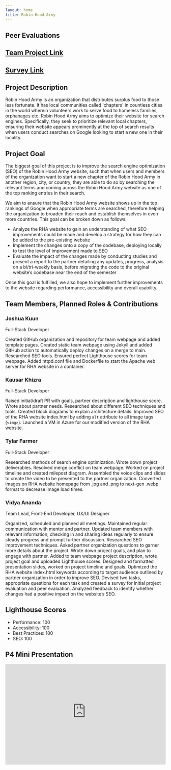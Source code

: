 ```yaml
---
layout: home
title: Robin Hood Army
---
```


## Peer Evaluations

## [Team Project Link](http://23.96.96.108/)
## [Survey Link](https://forms.office.com/r/vJvYG2d0MY)

## Project Description

Robin Hood Army is an organization that distributes surplus food to those less fortunate. It has local communities called 'chapters' in countless cities in the world wherein volunteers work to serve food to homeless families, orphanages etc. Robin Hood Army aims to optimize their website for search engines. Specifically, they seek to prioritize relevant local chapters, ensuring their website appears prominently at the top of search results when users conduct searches on Google looking to start a new one in their locality.

## Project Goal

The biggest goal of this project is to improve the search engine optimization (SEO) of the Robin Hood Army website, such that when users and members of the organization want to start a new chapter of the Robin Hood Army in another region, city, or country, they are able to do so by searching the relevant terms and coming across the Robin Hood Army website as one of the top ranking entries in their search.

We aim to ensure that the Robin Hood Army website shows up in the top rankings of Google when appropriate terms are searched, therefore helping the organization to broaden their reach and establish themselves in even more countries. This goal can be broken down as follows:
- Analyze the RHA website to gain an understanding of what SEO improvements could be made and develop a strategy for how they can be added to the pre-existing website
- Implement the changes onto a copy of the codebase, deploying locally to test the level of improvement made to SEO
- Evaluate the impact of the changes made by conducting studies and present a report to the partner detailing any updates, progress, analysis on a bi/tri-weekly basis, before migrating the code to the original website’s codebase near the end of the semester
  
Once this goal is fulfilled, we also hope to implement further improvements to the website regarding performance, accessibility and overall usability.

## Team Members, Planned Roles & Contributions

### Joshua Kuun

Full-Stack Developer

Created GitHub organization and repository for team webpage and added template pages. Created static team webpage using Jekyll and added GitHub action to automatically deploy changes on a merge to main. Researched SEO tools. Ensured perfect Lighthouse scores for team webpage. Added httpd.conf file and Dockerfile to start the Apache web server for RHA website in a container.

### Kausar Khizra

Full-Stack Developer

Raised initial/draft PR with goals, partner description and lighthouse score. Wrote about partner needs. Researched about different SEO techniques and tools. Created block diagrams to explain architecture details. Improved SEO of the RHA website index.html by adding `alt` attribute to all image tags (`<img>`). Launched a VM in Azure for our modified version of the RHA website.

### Tylar Farmer

Full-Stack Developer

Researched methods of search engine optimization. Wrote down project deliverables. Resolved merge conflict on team webpage. Worked on project timeline and created milepost diagram. Assembled the voice clips and slides to create the video to be presented to the partner organization. Converted images on RHA website homepage from .jpg and .png to next-gen .webp format to decrease image load times.

### Vidya Ananda

Team Lead, Front-End Developer, UX/UI Designer

Organized, scheduled and planned all meetings. Maintained regular communication with mentor and partner. Updated team members with relevant information, checking in and sharing ideas regularly to ensure steady progress and prompt further discussion. Researched SEO improvement techniques. Asked partner organization questions to garner more details about the project. Wrote down project goals, and plan to engage with partner. Added to team webpage project description, wrote project goal and uploaded Lighthouse scores. Designed and formatted presentation slides, worked on project timeline and goals. Optimized the RHA website index.html keywords according to target audience outlined by partner organization in order to improve SEO. Devised two tasks, appropriate questions for each task and created a survey for initial project evaluation and peer evaluation. Analyzed feedback to identify whether changes had a positive impact on the website’s SEO.

## Lighthouse Scores
- Performance: 100
- Accessibility: 100
- Best Practices: 100
- SEO: 100

## P4 Mini Presentation
<iframe style="width: 100%;" width="560" height="315" src="https://www.youtube-nocookie.com/embed/hV1ApiiRsNw?si=sdmJXRoDfNMGen9b" title="YouTube video player" frameborder="0" allow="accelerometer; autoplay; clipboard-write; encrypted-media; gyroscope; picture-in-picture;"></iframe>

